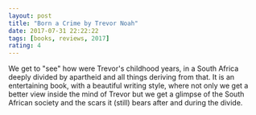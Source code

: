 ```yaml
---
layout: post
title: "Born a Crime by Trevor Noah"
date: 2017-07-31 22:22:22
tags: [books, reviews, 2017]
rating: 4
---
```


We get to "see" how were Trevor's childhood years, in a South Africa deeply divided by apartheid and all things deriving from that. It is an entertaining book, with a beautiful writing style, where not only we get a better view inside the mind of Trevor but we get a glimpse of the South African society and the scars it (still) bears after and during the divide.
